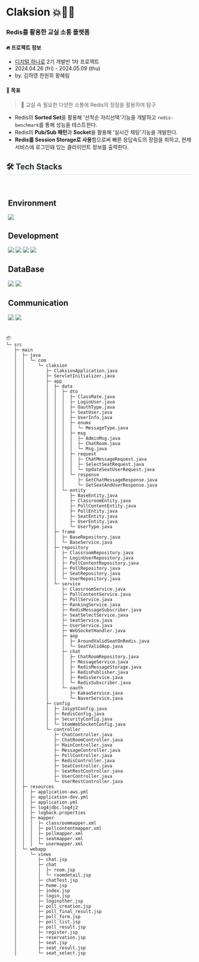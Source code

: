# Claksion 💥🚗💨

### Redis를 활용한 교실 소통 플랫폼

#### 🔥 프로젝트 정보
- [디지털 하나로](https://hanaro.recruiter.co.kr/career/home) 2기 개발반 1차 프로젝트  
- 2024.04.26 (fri) - 2024.05.09 (thu)
- by. 김하영 한원희 황혜림

#### 🌳 목표
> 🧙 교실 속 필요한 다양한 소통에 Redis의 장점을 활용하며 탐구  
- Redis의 **Sorted Set**을 활용해 '선착순 자리선택'기능을 개발하고 `redis-benchmark`를 통해 성능을 테스트한다.
- Redis의 **Pub/Sub 패턴**과 **Socket**을 활용해 '실시간 채팅'기능을 개발한다.
- **Redis를 Session Storage로 사용**함으로써 빠른 응답속도의 장점을 취하고, 현재 서비스에 로그인돼 있는 클라이언트 정보를 출력한다.


<div style="text-align: left;">
    <h2 style="border-bottom: 1px solid #d8dee4; color: #282d33;"> 🛠️ Tech Stacks </h2> <br> 
    <div style="margin: 5px; text-align: left;"> 
            <h2>Environment</h2>
            <img src="https://img.shields.io/badge/intellijidea-000000?style=flat&logo=intellijidea&logoColor=white">
            <h2>Development</h2>    
            <img src="https://img.shields.io/badge/Java-007396?style=flat&logo=Java&logoColor=white">
          <img src="https://img.shields.io/badge/Spring Boot-6DB33F?style=flat&logo=Spring Boot&logoColor=white">
          <img src="https://img.shields.io/badge/Bootstrap-7952B3?style=flat&logo=Bootstrap&logoColor=white">
          <img src="https://img.shields.io/badge/Javascript-F7DF1E?style=flat&logo=Javascript&logoColor=white">
            <h2>DataBase</h2>   
          <img src="https://img.shields.io/badge/MySQL-4479A1?style=flat&logo=MySQL&logoColor=white">
          <img src="https://img.shields.io/badge/Redis-DC382D?style=flat&logo=Redis&logoColor=white">
        <h2>Communication</h2>
<img src="https://img.shields.io/badge/Slack-4A154B?style=flat&logo=Slack&logoColor=white">
          <img src="https://img.shields.io/badge/Notion-000000?style=flat&logo=Notion&logoColor=white">
          </div>
        <br/>
    </div>

```
📦 
└─ src
   ├─ main
   │  ├─ java
   │  │  └─ com
   │  │     └─ claksion
   │  │        ├─ ClaksionApplication.java
   │  │        ├─ ServletInitializer.java
   │  │        ├─ app
   │  │        │  ├─ data
   │  │        │  │  ├─ dto
   │  │        │  │  │  ├─ ClassMate.java
   │  │        │  │  │  ├─ LoginUser.java
   │  │        │  │  │  ├─ OauthType.java
   │  │        │  │  │  ├─ SeatUser.java
   │  │        │  │  │  ├─ UserInfo.java
   │  │        │  │  │  ├─ enums
   │  │        │  │  │  │  └─ MessageType.java
   │  │        │  │  │  ├─ msg
   │  │        │  │  │  │  ├─ AdminMsg.java
   │  │        │  │  │  │  ├─ ChatRoom.java
   │  │        │  │  │  │  └─ Msg.java
   │  │        │  │  │  ├─ request
   │  │        │  │  │  │  ├─ ChatMessageRequest.java
   │  │        │  │  │  │  ├─ SelectSeatRequest.java
   │  │        │  │  │  │  └─ UpdateSeatUserRequest.java
   │  │        │  │  │  └─ response
   │  │        │  │  │     ├─ GetChatMessageResponse.java
   │  │        │  │  │     └─ GetSeatAndUserResponse.java
   │  │        │  │  └─ entity
   │  │        │  │     ├─ BaseEntity.java
   │  │        │  │     ├─ ClassroomEntity.java
   │  │        │  │     ├─ PollContentEntity.java
   │  │        │  │     ├─ PollEntity.java
   │  │        │  │     ├─ SeatEntity.java
   │  │        │  │     ├─ UserEntity.java
   │  │        │  │     └─ UserType.java
   │  │        │  ├─ frame
   │  │        │  │  ├─ BaseRepository.java
   │  │        │  │  └─ BaseService.java
   │  │        │  ├─ repository
   │  │        │  │  ├─ ClassroomRepository.java
   │  │        │  │  ├─ LoginUserRepository.java
   │  │        │  │  ├─ PollContentRepository.java
   │  │        │  │  ├─ PollRepository.java
   │  │        │  │  ├─ SeatRepository.java
   │  │        │  │  └─ UserRepository.java
   │  │        │  └─ service
   │  │        │     ├─ ClassroomService.java
   │  │        │     ├─ PollContentService.java
   │  │        │     ├─ PollService.java
   │  │        │     ├─ RankingService.java
   │  │        │     ├─ RedisMessageSubscriber.java
   │  │        │     ├─ SeatSelectService.java
   │  │        │     ├─ SeatService.java
   │  │        │     ├─ UserService.java
   │  │        │     ├─ WebSocketHandler.java
   │  │        │     ├─ aop
   │  │        │     │  ├─ AroundValidSeatOnRedis.java
   │  │        │     │  └─ SeatValidAop.java
   │  │        │     ├─ chat
   │  │        │     │  ├─ ChatRoomRepository.java
   │  │        │     │  ├─ MessageService.java
   │  │        │     │  ├─ RedisMessageStorage.java
   │  │        │     │  ├─ RedisPublisher.java
   │  │        │     │  ├─ RedisService.java
   │  │        │     │  └─ RedisSubscriber.java
   │  │        │     └─ oauth
   │  │        │        ├─ KakaoService.java
   │  │        │        └─ NaverService.java
   │  │        ├─ config
   │  │        │  ├─ JasyptConfig.java
   │  │        │  ├─ RedisConfig.java
   │  │        │  ├─ SecurityConfig.java
   │  │        │  └─ StomWebSocketConfig.java
   │  │        └─ controller
   │  │           ├─ ChatController.java
   │  │           ├─ ChatRoomController.java
   │  │           ├─ MainController.java
   │  │           ├─ MessageController.java
   │  │           ├─ PollController.java
   │  │           ├─ RedisController.java
   │  │           ├─ SeatController.java
   │  │           ├─ SeatRestController.java
   │  │           ├─ UserController.java
   │  │           └─ UserRestController.java
   │  ├─ resources
   │  │  ├─ application-aws.yml
   │  │  ├─ application-dev.yml
   │  │  ├─ application.yml
   │  │  ├─ log4jdbc.log4j2
   │  │  ├─ logback.properties
   │  │  ├─ mapper
   │  │  │  ├─ classroommapper.xml
   │  │  │  ├─ pollcontentmapper.xml
   │  │  │  ├─ pollmapper.xml
   │  │  │  ├─ seatmapper.xml
   │  │  │  └─ usermapper.xml
   │  └─ webapp
   │     └─ views
   │        ├─ chat.jsp
   │        ├─ chat
   │        │  ├─ room.jsp
   │        │  └─ roomdetail.jsp
   │        ├─ chatTest.jsp
   │        ├─ home.jsp
   │        ├─ index.jsp
   │        ├─ login.jsp
   │        ├─ loginother.jsp
   │        ├─ poll_creation.jsp
   │        ├─ poll_final_result.jsp
   │        ├─ poll_form.jsp
   │        ├─ poll_list.jsp
   │        ├─ poll_result.jsp
   │        ├─ register.jsp
   │        ├─ reservation.jsp
   │        ├─ seat.jsp
   │        ├─ seat_result.jsp
   │        └─ seat_select.jsp

